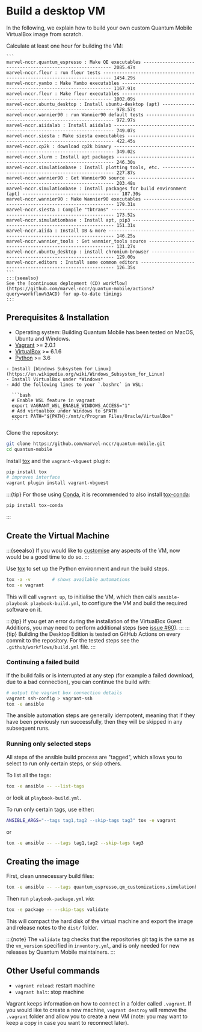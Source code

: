 # Build a desktop VM

In the following, we explain how to build your own custom Quantum Mobile VirtualBox image from scratch.

Calculate at least one hour for building the VM:

````{dropdown} Approximate Timings
```
marvel-nccr.quantum_espresso : Make QE executables ---------------------------------------------------------- 2085.47s
marvel-nccr.fleur : run fleur tests ------------------------------------------------------------------------- 1454.29s
marvel-nccr.yambo : Make Yambo executables ------------------------------------------------------------------ 1167.91s
marvel-nccr.fleur : Make fleur executables ------------------------------------------------------------------ 1002.09s
marvel-nccr.ubuntu_desktop : Install ubuntu-desktop (apt) ---------------------------------------------------- 978.57s
marvel-nccr.wannier90 : run Wannier90 default tests ---------------------------------------------------------- 972.97s
marvel-nccr.aiidalab : Install aiidalab ---------------------------------------------------------------------- 749.07s
marvel-nccr.siesta : Make siesta executables ----------------------------------------------------------------- 422.45s
marvel-nccr.cp2k : download cp2k binary ---------------------------------------------------------------------- 349.02s
marvel-nccr.slurm : Install apt packages --------------------------------------------------------------------- 246.30s
marvel-nccr.simulationbase : Install plotting tools, etc. ---------------------------------------------------- 227.87s
marvel-nccr.wannier90 : Get Wannier90 source ----------------------------------------------------------------- 203.48s
marvel-nccr.simulationbase : Install packages for build environment (apt) ------------------------------------ 187.30s
marvel-nccr.wannier90 : Make Wannier90 executables ----------------------------------------------------------- 179.31s
marvel-nccr.siesta : Compile "tbtrans" ----------------------------------------------------------------------- 173.52s
marvel-nccr.simulationbase : Install apt, pip3 --------------------------------------------------------------- 151.31s
marvel-nccr.aiida : Install DB & more ------------------------------------------------------------------------ 146.25s
marvel-nccr.wannier_tools : Get wannier_tools source --------------------------------------------------------- 131.27s
marvel-nccr.ubuntu_desktop : install chromium-browser -------------------------------------------------------- 129.00s
marvel-nccr.editors : Install some common editors ------------------------------------------------------------ 126.35s
```
:::{seealso}
See the [continuous deployment (CD) workflow](https://github.com/marvel-nccr/quantum-mobile/actions?query=workflow%3ACD) for up-to-date timings
:::
````


## Prerequisites & Installation

- Operating system: Building Quantum Mobile has been tested on MacOS, Ubuntu and Windows.
- [Vagrant](https://www.vagrantup.com/downloads.html) >= 2.0.1
- [VirtualBox](https://www.virtualbox.org/wiki/Downloads) >= 6.1.6
- [Python](https://www.python.org/) >= 3.6

````{dropdown} Building on Windows
- Install [Windows Subsystem for Linux](https://en.wikipedia.org/wiki/Windows_Subsystem_for_Linux)
- Install VirtualBox under *Windows*
- Add the following lines to your `.bashrc` in WSL:

  ```bash
  # Enable WSL feature in vagrant
  export VAGRANT_WSL_ENABLE_WINDOWS_ACCESS="1"  
  # Add virtualbox under Windows to $PATH
  export PATH="${PATH}:/mnt/c/Program Files/Oracle/VirtualBox"
  ```
````

Clone the repository:

```bash
git clone https://github.com/marvel-nccr/quantum-mobile.git
cd quantum-mobile
```

Install [tox](https://tox.readthedocs.io/) and the `vagrant-vbguest` plugin:

```bash
pip install tox
# improves interface
vagrant plugin install vagrant-vbguest
```
:::{tip}
For those using [Conda](https://docs.conda.io/), it is recommended to also install [tox-conda](https://github.com/tox-dev/tox-conda):

```bash
pip install tox-conda
```

:::

## Create the Virtual Machine

:::{seealso}
If you would like to [customise](customize.md) any aspects of the VM, now would be a good time to do so.
:::


Use [tox](https://tox.readthedocs.io/) to set up the Python environment and run the build steps.

```bash
tox -a -v        # shows available automations
tox -e vagrant
```
This will call `vagrant up`, to initialise the VM, which then calls `ansible-playbook playbook-build.yml`, to configure the VM and build the required software on it.

:::{tip}
If you get an error during the installation of the VirtualBox Guest Additions, you may need to perform additional steps (see [issue #60](https://github.com/marvel-nccr/quantum-mobile/issues/60)).
:::
:::{tip}
Building the Desktop Edition is tested on GitHub Actions on every commit to the repository.
For the tested steps see the `.github/workflows/build.yml` file.
:::


### Continuing a failed build

If the build fails or is interrupted at any step (for example a failed download, due to a bad connection),
you can continue the build with:

```bash
# output the vagrant box connection details
vagrant ssh-config > vagrant-ssh
tox -e ansible
```

The ansible automation steps are generally idempotent, meaning that if they have been previously run successfully, then they will be skipped in any subsequent runs.

### Running only selected steps

All steps of the ansible build process are "tagged", which allows you to select to run only certain steps, or skip others.

To list all the tags:

```bash
tox -e ansible -- --list-tags
```

or look at `playbook-build.yml`.

To run only certain tags, use either:

```bash
ANSIBLE_ARGS="--tags tag1,tag2 --skip-tags tag3" tox -e vagrant
```

or

```bash
tox -e ansible -- --tags tag1,tag2 --skip-tags tag3
```

## Creating the image

First, clean unnecessary build files:

```bash
tox -e ansible -- --tags quantum_espresso,qm_customizations,simulationbase,ubuntu_desktop --extra-vars "clean=true"
```

Then run `playbook-package.yml` *via*:

```bash
tox -e package -- --skip-tags validate
```

This will compact the hard disk of the virtual machine and export the image and release notes to the `dist/` folder.

:::{note}
The `validate` tag checks that the repositories git tag is the same as the `vm_version` specified in `inventory.yml`, and is only needed for new releases by Quantum Mobile maintainers.
:::

## Other Useful commands

- `vagrant reload`: restart machine
- `vagrant halt`: stop machine

Vagrant keeps information on how to connect in a folder called `.vagrant`.
If you would like to create a new machine, `vagrant destroy` will remove the `.vagrant` folder and allow you to create a new VM (note: you may want to keep a copy in case you want to reconnect later).
